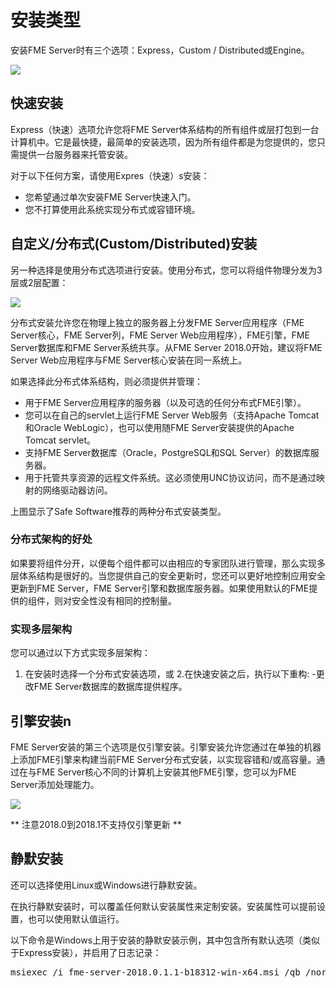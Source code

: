 # 安装类型 #

安装FME Server时有三个选项：Express，Custom / Distributed或Engine。

![](./Images/1.001.InstallationOptionScreen.png)


## 快速安装 ##

Express（快速）选项允许您将FME Server体系结构的所有组件或层打包到一台计算机中。它是最快捷，最简单的安装选项，因为所有组件都是为您提供的，您只需提供一台服务器来托管安装。

对于以下任何方案，请使用Expres（快速）s安装：

- 您希望通过单次安装FME Server快速入门。
- 您不打算使用此系统实现分布式或容错环境。

## 自定义/分布式(Custom/Distributed)安装 ##  

另一种选择是使用分布式选项进行安装。使用分布式，您可以将组件物理分发为3层或2层配置：

![](./Images/1.002.Distributed_Architecture.png)

分布式安装允许您在物理上独立的服务器上分发FME Server应用程序（FME Server核心，FME Server列，FME Server Web应用程序），FME引擎，FME Server数据库和FME Server系统共享。从FME Server 2018.0开始，建议将FME Server Web应用程序与FME Server核心安装在同一系统上。

如果选择此分布式体系结构，则必须提供并管理：

- 用于FME Server应用程序的服务器（以及可选的任何分布式FME引擎）。
- 您可以在自己的servlet上运行FME Server Web服务（支持Apache Tomcat和Oracle WebLogic），也可以使用随FME Server安装提供的Apache Tomcat   servlet。
- 支持FME Server数据库（Oracle，PostgreSQL和SQL Server）的数据库服务器。
- 用于托管共享资源的远程文件系统。这必须使用UNC协议访问，而不是通过映射的网络驱动器访问。

上图显示了Safe Software推荐的两种分布式安装类型。


### 分布式架构的好处 ###

如果要将组件分开，以便每个组件都可以由相应的专家团队进行管理，那么实现多层体系结构是很好的。当您提供自己的安全更新时，您还可以更好地控制应用安全更新到FME Server，FME Server引擎和数据库服务器。如果使用默认的FME提供的组件，则对安全性没有相同的控制量。


### 实现多层架构 ###

您可以通过以下方式实现多层架构：

1. 在安装时选择一个分布式安装选项，或
2.在快速安装之后，执行以下重构:
    -更改FME Server数据库的数据库提供程序。

## 引擎安装n ##
FME Server安装的第三个选项是仅引擎安装。引擎安装允许您通过在单独的机器上添加FME引擎来构建当前FME Server分布式安装，以实现容错和/或高容量。通过在与FME Server核心不同的计算机上安装其他FME引擎，您可以为FME Server添加处理能力。

![](./Images/1.003.Distributed_Architecture_Engines.png)

** 注意2018.0到2018.1不支持仅引擎更新 **

## 静默安装 ##

还可以选择使用Linux或Windows进行静默安装。

在执行静默安装时，可以覆盖任何默认安装属性来定制安装。安装属性可以提前设置，也可以使用默认值运行。

以下命令是Windows上用于安装的静默安装示例，其中包含所有默认选项（类似于Express安装），并启用了日志记录：
<pre>
msiexec /i fme-server-2018.0.1.1-b18312-win-x64.msi /qb /norestart /l*v installFMEServerLog.txt
</pre>
